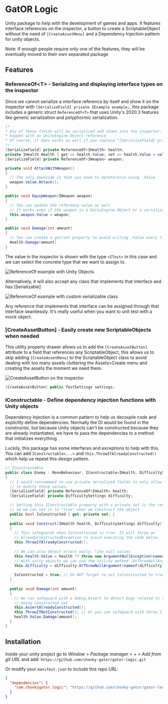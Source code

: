 # GatOR Logic

Unity package to help with the development of games and apps. It features interface references on the inspector, a button to create a
ScriptableObject without the need of `[CreateAssetMenu]` and a Dependency Injection pattern for unity objects.

Note: If enough people require only one of the features, they will be eventually moved to their own separated package

## Features

### ReferenceOf\<T> - Serializing and displaying interface types on the inspector

Since we cannot serialize a interface reference by itself and show it on the inspector with `[SerializeField] private IExample example;`,
this package includes a generic struct `ReferenceOf<T>` that uses Unity's 2020.3 features like generic serialization and polyphormic serialization.

```C#
/*
* Any of these fields will be serialized and shown into the inspector, the same way it would
* happen with an UnityEngine.Object reference
* Of course, it does works as well if you replace "[SerializeField] private" with "public"
*/
[SerializeField] private ReferenceOf<IHealth> health;
private IHealth Health { get => health.Value; set => health.Value = value; }
[SerializeField] private ReferenceOf<IWeapon> weapon;

private void AttackWithWeapon()
{
  // The only downside is that you need to dereference using .Value
  weapon.Value.Attack();
}

public void EquipWeapon(IWeapon weapon)
{
  // You can update the reference value as well
  // It works even if the weapon is a UnityEngine.Object or a serializable/non-serializable value
  this.weapon.Value = weapon;
}

public void Damage(int amount)
{
  // You can create a get/set property to avoid writing .Value every time
  Health.Damage(amount)
}
```

The value in the inspector is shown with the type `<ITest>` in this case and we can select the concrete type that we want to assign to.

![ReferenceOf example with Unity Objects](https://user-images.githubusercontent.com/29787965/214464474-d3f573ed-eca7-4aed-bd95-0d0d6343e29b.png)

Alternatively, it will also accept any class that implements that interface and has [Serializable]

![ReferenceOf example with custom serializable class](https://user-images.githubusercontent.com/29787965/214465013-d1a42893-9793-40cc-9139-b6ba12187d8a.png)

Any reference that implements that interface can be assigned through that interface seamlessly. It's really useful when you want to unit test with a mock object.

### [CreateAssetButton] - Easily create new ScriptableObjects when needed

This utility property drawer allows us to add the `[CreateAssetButton]` attribute to a field that references any ScriptableObject, this allows
us to skip adding `[CreateAssetMenu]` to the ScriptableObject class to avoid dealing with too many assets cluttering the Assets>Create menu and
creating the assets the moment we need them.

![CreateAssetButton on the inspector](https://user-images.githubusercontent.com/29787965/214557565-d26e6f2f-1609-4e2f-b1c7-7f3654fb02c4.png)

```C#
[CreateAssetButton] public TestSettings settings;
```

### IConstructable - Define dependency injection functions with Unity objects

Dependency Injection is a common pattern to help us decouple code and explicitly define dependencies. Normally the DI would be found in the
constructor, but because Unity objects can't be constructed because they are already instantiated, we have to pass the dependencies to a method
that initializes everything.

Luckily, this package has some interfaces and exceptions to help with this. You can add `IConstructable<...>` and `this.ThrowIfAlreadyConstructed()`
which help us repeat this design pattern.

```C#
// IConstructable 
public class Enemy : MonoBehaviour, IConstructable<IHealth, DifficultySettings>
{
  // I would reccommend to use private serialized fields to only allow the constructor
  // to modify these values.
  [SerializeField] private ReferenceOf<IHealth> health;
  [SerializeField] private DifficultySettings difficulty;

  // Setting this IConstructable property with a private set is the reccommended way
  // so we can set it to "true" when we construct the object
  public bool IsConstructed { get; private set; }
  
  public void Construct(IHealth health, DifficultySettings difficulty)
  {
    // This safeguards when IsConstructed is true. It will throw an
    // AlreadyConstructedException to avoid executing the code below.
    this.ThrowIfAlreadyConstructed();
    
    // We can also detect errors early, like null values
    this.health.Value = health ?? throw new ArgumentNullException(nameof(health));
    // With unity objects we can use the utility method .OrThrowNullArgument(argumentName)
    this.difficulty = difficulty.OrThrowNullArgument(nameof(difficulty));
    
    IsConstructed = true; // Do NOT forget to set IsConstructed to true
  }
  
  public void Damage(int amount)
  {
    // We can safeguard with a Debug.Assert to detect bugs related to the object not
    // being constructed yet.
    this.AssertAlreadyConstructed();
    this.ThrowIfNotConstructed(); // Or you can safeguard with throw if you prefer it that way
    health.Value.Damage(amount);
  }
}
```

## Installation

Inside your unity project go to *Window > Package manager > + > Add from git URL* and add: `https://github.com/chonky-gator/gator-logic.git`

Or modify your `manifest.json` to include this repo URL:
```json
{
  "dependencies": {
    "com.chonkygator.logic": "https://github.com/chonky-gator/gator-logic.git",
  }
}
```

